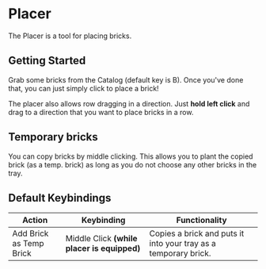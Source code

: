 # Placer

The Placer is a tool for placing bricks.

## Getting Started

Grab some bricks from the Catalog (default key is B). Once you've done that, you can just simply click to place a brick!

The placer also allows row dragging in a direction. Just **hold left click** and drag to a direction that you want to place bricks in a row.

## Temporary bricks

You can copy bricks by middle clicking. This allows you to plant the copied brick (as a temp. brick) as long as you do not choose any other bricks in the tray.

## Default Keybindings

|Action|Keybinding|Functionality|
|---|---|---|
|Add Brick as Temp Brick|Middle Click **(while placer is equipped)**|Copies a brick and puts it into your tray as a temporary brick.|